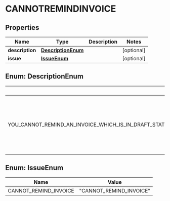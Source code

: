 

# CANNOTREMINDINVOICE


## Properties

| Name | Type | Description | Notes |
|------------ | ------------- | ------------- | -------------|
|**description** | [**DescriptionEnum**](#DescriptionEnum) |  |  [optional] |
|**issue** | [**IssueEnum**](#IssueEnum) |  |  [optional] |



## Enum: DescriptionEnum

| Name | Value |
|---- | -----|
| YOU_CANNOT_REMIND_AN_INVOICE_WHICH_IS_IN_DRAFT_STATUS_ONLY_UNPAID_SENT_AND_PARTIALLY_PAID_INVOICES_CAN_BE_REMINDED_ | &quot;You cannot remind an invoice which is in DRAFT status. Only UNPAID, SENT and PARTIALLY_PAID invoices can be reminded.&quot; |



## Enum: IssueEnum

| Name | Value |
|---- | -----|
| CANNOT_REMIND_INVOICE | &quot;CANNOT_REMIND_INVOICE&quot; |



